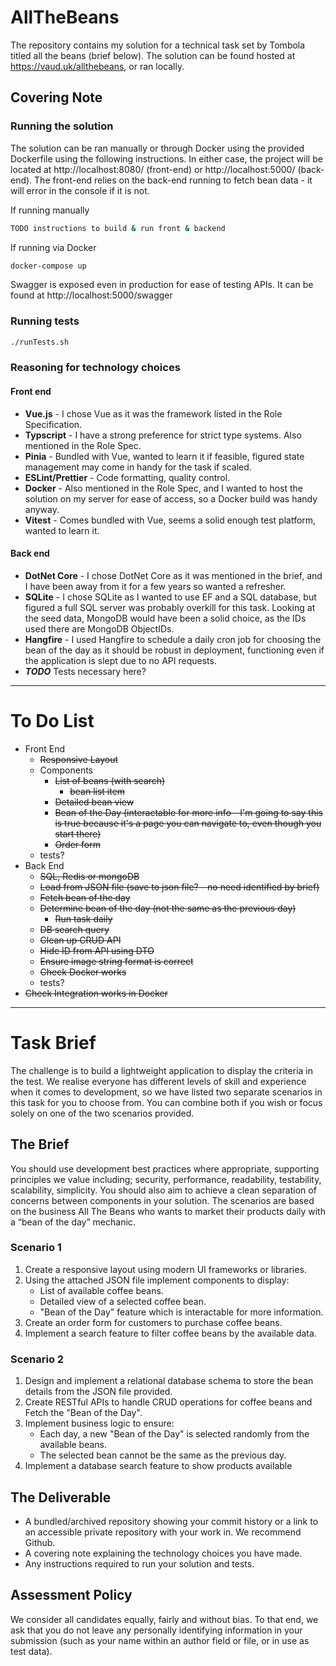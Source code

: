 # AllTheBeans

The repository contains my solution for a technical task set by Tombola titled all the beans (brief below). The solution can be found hosted at https://vaud.uk/allthebeans, or ran locally.

## Covering Note

### Running the solution

The solution can be ran manually or through Docker using the provided Dockerfile using the following instructions. In either case, the project will be located at http://localhost:8080/ (front-end) or http://localhost:5000/ (back-end). The front-end relies on the back-end running to fetch bean data - it will error in the console if it is not.

If running manually

```bash
TODO instructions to build & run front & backend
```

If running via Docker

```bash
docker-compose up
```

Swagger is exposed even in production for ease of testing APIs. It can be found at http://localhost:5000/swagger

### Running tests

```bash
./runTests.sh
```

### Reasoning for technology choices

#### Front end

- **Vue.js** - I chose Vue as it was the framework listed in the Role Specification.
- **Typscript** - I have a strong preference for strict type systems. Also mentioned in the Role Spec.
- **Pinia** - Bundled with Vue, wanted to learn it if feasible, figured state management may come in handy for the task if scaled.
- **ESLint/Prettier** - Code formatting, quality control.
- **Docker** - Also mentioned in the Role Spec, and I wanted to host the solution on my server for ease of access, so a Docker build was handy anyway.
- **Vitest** - Comes bundled with Vue, seems a solid enough test platform, wanted to learn it.

#### Back end

- **DotNet Core** - I chose DotNet Core as it was mentioned in the brief, and I have been away from it for a few years so wanted a refresher.
- **SQLite** - I chose SQLite as I wanted to use EF and a SQL database, but figured a full SQL server was probably overkill for this task. Looking at the seed data, MongoDB would have been a solid choice, as the IDs used there are MongoDB ObjectIDs.
- **Hangfire** - I used Hangfire to schedule a daily cron job for choosing the bean of the day as it should be robust in deployment, functioning even if the application is slept due to no API requests.
- ***TODO*** Tests necessary here?

---

# To Do List

- Front End
    - ~~Responsive Layout~~
    - Components
        - ~~List of beans (with search)~~
            - ~~bean list item~~
        - ~~Detailed bean view~~
        - ~~Bean of the Day (interactable for more info - I'm going to say this is true because it's a page you can navigate to, even though you start there)~~
        - ~~Order form~~
    - tests?
- Back End
    - ~~SQL, Redis or mongoDB~~
    - ~~Load from JSON file (save to json file? - no need identified by brief)~~
    - ~~Fetch bean of the day~~
    - ~~Determine bean of the day (not the same as the previous day)~~
        - ~~Run task daily~~
    - ~~DB search query~~
    - ~~Clean up CRUD API~~
    - ~~Hide ID from API using DTO~~
    - ~~Ensure image string format is correct~~
    - ~~Check Docker works~~
    - tests?
- ~~Check Integration works in Docker~~

---

# Task Brief

The challenge is to build a lightweight application to display the criteria in the test. We realise everyone has different levels of skill and experience when it comes to development, so we have listed two separate scenarios in this task for you to choose from. You can combine both if you wish or focus solely on one of the two scenarios provided.

## The Brief

You should use development best practices where appropriate, supporting principles we value including; security, performance, readability, testability, scalability, simplicity. You should also aim to achieve a clean separation of concerns between components in your solution. The scenarios are based on the business All The Beans who wants to market their products daily with a “bean of the day” mechanic.

### Scenario 1

1. Create a responsive layout using modern UI frameworks or libraries.
2. Using the attached JSON file implement components to display:
    - List of available coffee beans.
    - Detailed view of a selected coffee bean.
    - "Bean of the Day" feature which is interactable for more information.
3. Create an order form for customers to purchase coffee beans.
4. Implement a search feature to filter coffee beans by the available data.

### Scenario 2
1. Design and implement a relational database schema to store the bean details from the JSON file provided.
2. Create RESTful APIs to handle CRUD operations for coffee beans and Fetch the "Bean of the Day".
3. Implement business logic to ensure:
    - Each day, a new &quot;Bean of the Day&quot; is selected randomly from the available beans.
    - The selected bean cannot be the same as the previous day.
4. Implement a database search feature to show products available

## The Deliverable
- A bundled/archived repository showing your commit history or a link to an accessible private repository with your work in. We recommend Github.
- A covering note explaining the technology choices you have made.
- Any instructions required to run your solution and tests.

## Assessment Policy

We consider all candidates equally, fairly and without bias. To that end, we ask that you do not leave any personally identifying information in your submission (such as your name within an author field or file, or in use as test data).